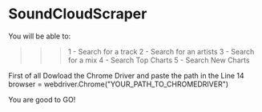 # SoundCloudScraper
You will be able to: 
>>> 1 - Search for a track
>>> 2 - Search for an artists
>>> 3 - Search for a mix
>>> 4 - Search Top Charts
>>> 5 - Search New Charts

First of all Dowload the Chrome Driver and paste the path in the Line 14
browser = webdriver.Chrome("YOUR_PATH_TO_CHROMEDRIVER") 

You are good to GO!
